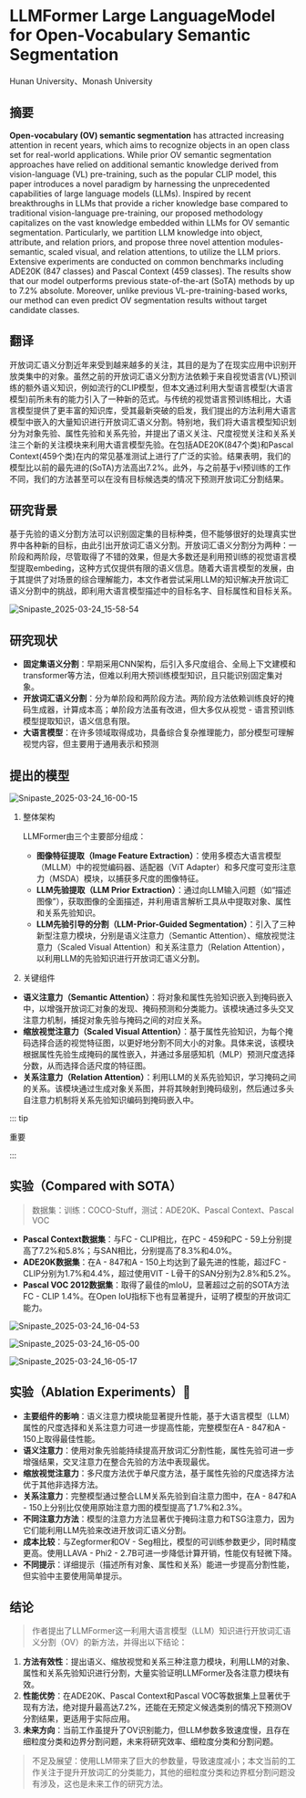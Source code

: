 # LLMFormer Large LanguageModel for Open-Vocabulary Semantic Segmentation

<ArticleMetadata/>

Hunan University、Monash University

## 摘要

**Open-vocabulary (OV) semantic segmentation** has attracted increasing attention in recent years, which aims to recognize
objects in an open class set for real-world applications. While prior OV semantic segmentation approaches have relied on
additional semantic knowledge derived from vision-language (VL) pre-training, such as the popular CLIP model, this paper
introduces a novel paradigm by harnessing the unprecedented capabilities of large language models (LLMs). Inspired by
recent breakthroughs in LLMs that provide a richer knowledge base compared to traditional vision-language pre-training, our proposed methodology capitalizes on the vast knowledge embedded within LLMs for OV semantic segmentation. Particularly, we partition LLM knowledge into object, attribute, and relation priors, and propose three novel attention modules-semantic, scaled visual, and relation attentions, to utilize the LLM priors. Extensive experiments are conducted on common benchmarks including ADE20K (847 classes) and Pascal Context (459 classes). The results show that our model outperforms previous state-of-the-art (SoTA) methods by up to 7.2% absolute. Moreover, unlike previous VL-pre-training-based works, our method can even predict OV segmentation results without target candidate classes.

## 翻译

开放词汇语义分割近年来受到越来越多的关注，其目的是为了在现实应用中识别开放类集中的对象。虽然之前的开放词汇语义分割方法依赖于来自视觉语言(VL)预训练的额外语义知识，例如流行的CLIP模型，但本文通过利用大型语言模型(大语言模型)前所未有的能力引入了一种新的范式。与传统的视觉语言预训练相比，大语言模型提供了更丰富的知识库，受其最新突破的启发，我们提出的方法利用大语言模型中嵌入的大量知识进行开放词汇语义分割。特别地，我们将大语言模型知识划分为对象先验、属性先验和关系先验，并提出了语义关注、尺度视觉关注和关系关注三个新的关注模块来利用大语言模型先验。在包括ADE20K(847个类)和Pascal Context(459个类)在内的常见基准测试上进行了广泛的实验。结果表明，我们的模型比以前的最先进的(SoTA)方法高出7.2%。此外，与之前基于vl预训练的工作不同，我们的方法甚至可以在没有目标候选类的情况下预测开放词汇分割结果。

## 研究背景

基于先验的语义分割方法可以识别固定集的目标种类，但不能够很好的处理真实世界中各种新的目标，由此引出开放词汇语义分割。开放词汇语义分割分为两种：一阶段和两阶段，尽管取得了不错的效果，但是大多数还是利用预训练的视觉语言模型提取embeding，这种方式仅提供有限的语义信息。随着大语言模型的发展，由于其提供了对场景的综合理解能力，本文作者尝试采用LLM的知识解决开放词汇语义分割中的挑战，即利用大语言模型描述中的目标名字、目标属性和目标关系。

![Snipaste_2025-03-24_15-58-54](https://yangyang666.oss-cn-chengdu.aliyuncs.com/images/Snipaste_2025-03-24_15-58-54.png)



## 研究现状

- **固定集语义分割**：早期采用CNN架构，后引入多尺度组合、全局上下文建模和transformer等方法，但难以利用大预训练模型知识，且只能识别固定集对象。
- **开放词汇语义分割**：分为单阶段和两阶段方法。两阶段方法依赖训练良好的掩码生成器，计算成本高；单阶段方法虽有改进，但大多仅从视觉 - 语言预训练模型提取知识，语义信息有限。
- **大语言模型**：在许多领域取得成功，具备综合复杂推理能力，部分模型可理解视觉内容，但主要用于通用表示和预测

## 提出的模型

![Snipaste_2025-03-24_16-00-15](https://yangyang666.oss-cn-chengdu.aliyuncs.com/images/Snipaste_2025-03-24_16-00-15.png)



1. 整体架构

   LLMFormer由三个主要部分组成：

   - **图像特征提取（Image Feature Extraction）**：使用多模态大语言模型（MLLM）中的视觉编码器、适配器（ViT Adapter）和多尺度可变形注意力（MSDA）模块，以捕获多尺度的图像特征。
   - **LLM先验提取（LLM Prior Extraction）**：通过向LLM输入问题（如“描述图像”），获取图像的全面描述，并利用语言解析工具从中提取对象、属性和关系先验知识。
   - **LLM先验引导的分割（LLM-Prior-Guided Segmentation）**：引入了三种新型注意力模块，分别是语义注意力（Semantic Attention）、缩放视觉注意力（Scaled Visual Attention）和关系注意力（Relation Attention），以利用LLM的先验知识进行开放词汇语义分割。



2. 关键组件

- **语义注意力（Semantic Attention）**：将对象和属性先验知识嵌入到掩码嵌入中，以增强开放词汇对象的发现、掩码预测和分类能力。该模块通过多头交叉注意力机制，捕捉对象先验与掩码之间的对应关系。
- **缩放视觉注意力（Scaled Visual Attention）**：基于属性先验知识，为每个掩码选择合适的视觉特征图，以更好地分割不同大小的对象。具体来说，该模块根据属性先验生成掩码的属性嵌入，并通过多层感知机（MLP）预测尺度选择分数，从而选择合适尺度的特征图。
- **关系注意力（Relation Attention）**：利用LLM的关系先验知识，学习掩码之间的关系。该模块通过生成对象关系图，并将其映射到掩码级别，然后通过多头自注意力机制将关系先验知识编码到掩码嵌入中。







::: tip

重要

:::

## 实验（Compared with SOTA）

> 数据集：训练：COCO-Stuff，测试：ADE20K、Pascal Context、Pascal VOC



- **Pascal Context数据集**：与FC - CLIP相比，在PC - 459和PC - 59上分别提高了7.2%和5.8%；与SAN相比，分别提高了8.3%和4.0%。
- **ADE20K数据集**：在A - 847和A - 150上均达到了最先进的性能，超过FC - CLIP分别为1.7%和4.4%，超过使用VIT - L骨干的SAN分别为2.8%和5.2%。
- **Pascal VOC 2012数据集**：取得了最佳的mIoU，显著超过之前的SOTA方法FC - CLIP 1.4%。在Open IoU指标下也有显著提升，证明了模型的开放词汇能力。

![Snipaste_2025-03-24_16-04-53](https://yangyang666.oss-cn-chengdu.aliyuncs.com/images/Snipaste_2025-03-24_16-04-53.png)



![Snipaste_2025-03-24_16-05-00](https://yangyang666.oss-cn-chengdu.aliyuncs.com/images/Snipaste_2025-03-24_16-05-00.png)



![Snipaste_2025-03-24_16-05-17](https://yangyang666.oss-cn-chengdu.aliyuncs.com/images/Snipaste_2025-03-24_16-05-17.png)



## 实验（Ablation Experiments）:1st_place_medal:



- **主要组件的影响**：语义注意力模块能显著提升性能，基于大语言模型（LLM）属性的尺度选择和关系注意力可进一步提高性能，完整模型在A - 847和A - 150上取得最佳性能。
- **语义注意力**：使用对象先验能持续提高开放词汇分割性能，属性先验可进一步增强结果，交叉注意力在整合先验的方法中表现最优。
- **缩放视觉注意力**：多尺度方法优于单尺度方法，基于属性先验的尺度选择方法优于其他非选择方法。
- **关系注意力**：完整模型通过整合LLM关系先验到自注意力图中，在A - 847和A - 150上分别比仅使用原始注意力图的模型提高了1.7%和2.3%。
- **不同注意力方法**：模型的注意力方法显著优于掩码注意力和TSG注意力，因为它们能利用LLM先验来改进开放词汇语义分割。
- **成本比较**：与Zegformer和OV - Seg相比，模型的可训练参数更少，同时精度更高。使用LLAVA - Phi2 - 2.7B可进一步降低计算开销，性能仅有轻微下降。
- **不同提示**：详细提示（描述所有对象、属性和关系）能进一步提高分割性能，但实验中主要使用简单提示。



## 结论

> 作者提出了LLMFormer这一利用大语言模型（LLM）知识进行开放词汇语义分割（OV）的新方法，并得出以下结论： 

1. **方法有效性**：提出语义、缩放视觉和关系三种注意力模块，利用LLM的对象、属性和关系先验知识进行分割，大量实验证明LLMFormer及各注意力模块有效。 
2. **性能优势**：在ADE20K、Pascal Context和Pascal VOC等数据集上显著优于现有方法，绝对提升最高达7.2%，还能在无预定义候选类别的情况下预测OV分割结果，更适用于实际应用。
3. **未来方向**：当前工作虽提升了OV识别能力，但LLM参数多致速度慢，且存在细粒度分类和边界分割问题，未来将研究效率、细粒度分类和分割问题。 



> 不足及展望：使用LLM带来了巨大的参数量，导致速度减小；本文当前的工作关注于提升开放词汇的分类能力，其他的细粒度分类和边界框分割问题没有涉及，这也是未来工作的研究方法。

